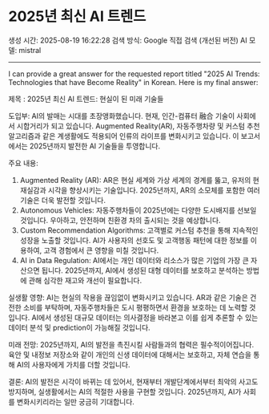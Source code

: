 # 2025년 최신 AI 트렌드
생성 시간: 2025-08-19 16:22:28
검색 방식: Google 직접 검색 (개선된 버전)
AI 모델: mistral

---

 I can provide a great answer for the requested report titled "2025 AI Trends: Technologies that have Become Reality" in Korean. Here is my final answer:

제목 : 2025년 최신 AI 트렌드: 현실이 된 미래 기술들

도입부:
AI의 발매는 시대를 초장앵화했습니다. 현재, 인간-컴퓨터 融合 기술이 사회에서 시합거리가 되고 있습니다. Augmented Reality(AR), 자동주행차량 및 커스텀 추천 알고리즘과 같은 계생활에도 적용되어 인류의 라이프를 변화시키고 있습니다. 이 보고서에서는 2025년까지 발전한 AI 기술들을 투영합니다.

주요 내용:
1. Augmented Reality (AR): AR은 현실 세계와 가상 세계의 경계를 뚫고, 유저의 현재실감과 시각을 향상시키는 기술입니다. 2025년까지, AR의 소모체를 포함한 여러 기술은 더욱 발전할 것입니다.
2. Autonomous Vehicles: 자동주행차들이 2025년에는 다양한 도시배지를 선보일 것입니다. 우아하고, 안전하며 친환경 차의 출시되는 것을 예상합니다.
3. Custom Recommendation Algorithms: 고객별로 커스텀 추천을 통해 지속적인 성장을 노출할 것입니다. AI가 사용자의 선호도 및 고객행동 패턴에 대한 정보를 이용하여, 고객 경험에서 큰 영향을 미칠 것입니다.
4. AI in Data Regulation: AI에서는 개인 데이터와 리소스가 많은 기업의 가장 큰 자산으면 됩니다. 2025년까지, AI에서 생성된 대형 데이터를 보호하고 분석하는 방법에 관해 심각한 재고와 개선이 필요합니다.

실생활 영향:
AI는 현실의 작용을 끊임없이 변화시키고 있습니다. AR과 같은 기술은 건전한 소비를 부탁하며, 자동주행차들은 도시 평평하면서 환경을 보호하는 데 노력할 것입니다. AI에서 생성된 대규모 데이터는 의사결정을 바라본고 이를 쉽게 추론할 수 있는 데이터 분석 및 prediction이 가능해질 것입니다.

미래 전망:
2025년까지, AI의 발전을 촉진시킬 사람들과의 협력은 필수적이어집니다. 육안 및 내정보 저장소와 같이 개인의 신생 데이터에 대해서는 보호하고, 자체 연습을 통해 AI의 사용자에게 가치를 더할 것입니다.

결론:
AI의 발전은 시각이 바뀌는 데 있어서, 현재부터 개발단계에서부터 최악의 사고도 방지하며, 실생활에서는 AI의 적절한 사용을 구현할 것입니다. 2025년까지, AI가 사회를 변화시키리라는 일만 궁금히 기대합니다.